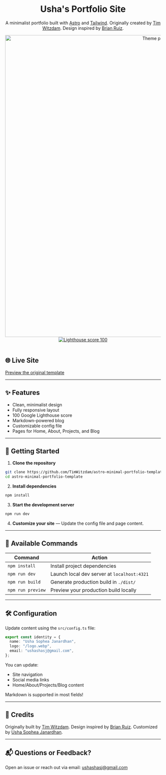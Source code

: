 <div align="center">
  <h1 align="center">Usha's Portfolio Site</h1>
  <p align="center">
    A minimalist portfolio built with <a href="https://astro.build/" target="_blank">Astro</a> and <a href="https://tailwindcss.com/" target="_blank">Tailwind</a>.
    Originally created by <a href="https://github.com/TimWitzdam/astro-minimal-portfolio-template" target="_blank">Tim Witzdam</a>. Design inspired by <a href="https://www.b-r.io/" target="_blank">Brian Ruiz</a>.
  </p>
  <a href="https://minimal-portfolio.witzdam.com/" target="_blank" align="center">
    <img src="https://legende.cc/ss/oNWKICeAR1.png" alt="Theme preview" width="975"/>
    <img src="https://legende.cc/ss/ygdmeIzQIp.png" alt="Lighthouse score 100" />
  </a>
</div>
<br />

## 🌐 Live Site

[Preview the original template](https://minimal-portfolio.witzdam.com/)

---

## ✨ Features

- Clean, minimalist design
- Fully responsive layout
- 100 Google Lighthouse score
- Markdown-powered blog
- Customizable config file
- Pages for Home, About, Projects, and Blog

---

## 🚀 Getting Started

1. **Clone the repository**

```bash
git clone https://github.com/TimWitzdam/astro-minimal-portfolio-template.git
cd astro-minimal-portfolio-template
```

2. **Install dependencies**

```bash
npm install
```

3. **Start the development server**

```bash
npm run dev
```

4. **Customize your site** — Update the config file and page content.

---

## 🧰 Available Commands

| Command           | Action                                           |
|------------------|--------------------------------------------------|
| `npm install`     | Install project dependencies                    |
| `npm run dev`     | Launch local dev server at `localhost:4321`     |
| `npm run build`   | Generate production build in `./dist/`          |
| `npm run preview` | Preview your production build locally           |

---

## 🛠 Configuration

Update content using the `src/config.ts` file:

```ts
export const identity = {
  name: "Usha Sophea Janardhan",
  logo: "/logo.webp",
  email: "ushashasj@gmail.com",
};
```

You can update:
- Site navigation
- Social media links
- Home/About/Projects/Blog content

Markdown is supported in most fields!

---

## 🙌 Credits

Originally built by [Tim Witzdam](https://github.com/TimWitzdam/astro-minimal-portfolio-template). 
Design inspired by [Brian Ruiz](https://b-r.io). 
Customized by [Usha Sophea Janardhan](https://ushasj.com).

---

## 📬 Questions or Feedback?

Open an issue or reach out via email: [ushashasj@gmail.com](mailto:ushashasj@gmail.com)